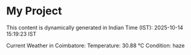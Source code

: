 # My Project

This content is dynamically generated in Indian Time (IST): 2025-10-14 15:19:23 IST


Current Weather in Coimbatore:
Temperature: 30.88 °C
Condition: haze
